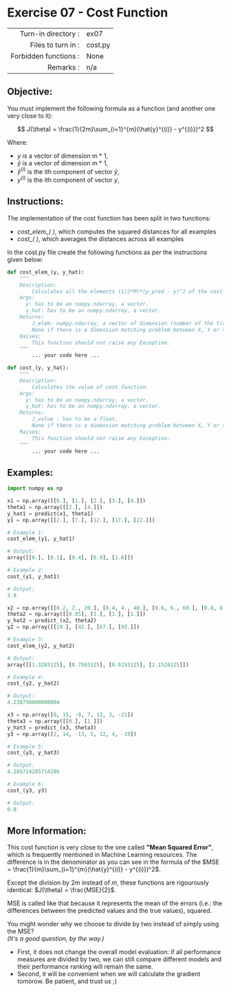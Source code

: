 # Exercise 07 - Cost Function

|                         |                    |
| -----------------------:| ------------------ |
|   Turn-in directory :   |  ex07              |
|   Files to turn in :    |  cost.py           |
|   Forbidden functions : |  None              |
|   Remarks :             |  n/a               |

## Objective:
You must implement the following formula as a function (and another one very close to it):

$$
J(\theta) = \frac{1}{2m}\sum_{i=1}^{m}(\hat{y}^{(i)} - y^{(i)})^2
$$

Where:
- $y$ is a vector of dimension m * 1,
- $\hat{y}$ is a vector of dimension m * 1,
- $\hat{y}^{(i)}$ is the ith component of vector $\hat{y}$,
- $y^{(i)}$ is the ith component of vector $y$,

## Instructions:

The implementation of the cost function has been split in two functions:
-  *cost_elem_( )*, which computes the squared distances for all examples
-  *cost_( )*, which averages the distances across all examples

In the cost.py file create the following functions as per the instructions given below:
``` python
def cost_elem_(y, y_hat):
	"""
	Description:
		Calculates all the elements (1/2*M)*(y_pred - y)^2 of the cost function.
	Args:
      y: has to be an numpy.ndarray, a vector.
      y_hat: has to be an numpy.ndarray, a vector.
	Returns:
		J_elem: numpy.ndarray, a vector of dimension (number of the training examples,1).
		None if there is a dimension matching problem between X, Y or theta.
	Raises:
		This function should not raise any Exception.
	"""
		... your code here ...

def cost_(y, y_hat):
	"""
	Description:
		Calculates the value of cost function.
	Args:
      y: has to be an numpy.ndarray, a vector.
      y_hat: has to be an numpy.ndarray, a vector.
	Returns:
		J_value : has to be a float.
		None if there is a dimension matching problem between X, Y or theta.
	Raises:
		This function should not raise any Exception.
	"""
		... your code here ...
```

## Examples:
```python
import numpy as np

x1 = np.array([[0.], [1.], [2.], [3.], [4.]])
theta1 = np.array([[2.], [4.]])
y_hat1 = predict(x1, theta1)
y1 = np.array([[2.], [7.], [12.], [17.], [22.]])

# Example 1:
cost_elem_(y1, y_hat1)

# Output:
array([[0.], [0.1], [0.4], [0.9], [1.6]])

# Example 2:
cost_(y1, y_hat1)

# Output:
3.0

x2 = np.array([[0.2, 2., 20.], [0.4, 4., 40.], [0.6, 6., 60.], [0.8, 8., 80.]])
theta2 = np.array([[0.05], [1.], [1.], [1.]])
y_hat2 = predict_(x2, theta2)
y2 = np.array([[19.], [42.], [67.], [93.]])

# Example 3:
cost_elem_(y2, y_hat2)

# Output:
array([[1.3203125], [0.7503125], [0.0153125], [2.1528125]])

# Example 4:
cost_(y2, y_hat2)

# Output:
4.238750000000004

x3 = np.array([0, 15, -9, 7, 12, 3, -21])
theta3 = np.array([[0.], [1.]])
y_hat3 = predict_(x3, theta3)
y3 = np.array([2, 14, -13, 5, 12, 4, -19])

# Example 5:
cost_(y3, y_hat3)

# Output:
4.285714285714286

# Example 6:
cost_(y3, y3)

# Output:
0.0
```
## More Information:
This cost function is very close to the one called **"Mean Squared Error"**, which is frequently mentioned in Machine Learning resources. The difference is in the denominator as you can see in the formula of the $MSE = \frac{1}{m}\sum_{i=1}^{m}(\hat{y}^{(i)} - y^{(i)})^2$.  

Except the division by $2m$ instead of $m$, these functions are rigourously identical: $J(\theta) = \frac{MSE}{2}$.  

MSE is called like that because it represents the mean of the errors (i.e.: the differences between the predicted values and the true values), squared.

You might wonder why we choose to divide by two instead of simply using the MSE?  
*(It's a good question, by the way.)*
- First, it does not change the overall model evaluation: if all performance measures are divided by two, we can still compare different models and their performance ranking will remain the same.
- Second, it will be convenient when we will calculate the gradient tomorow. Be patient, and trust us ;)